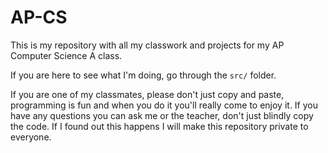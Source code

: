 # AP-CS
This is my repository with all my classwork and projects for my AP Computer Science A class.

If you are here to see what I'm doing, go through the `src/` folder.

If you are one of my classmates, please don't just copy and paste, programming is fun and when you do it you'll really come to enjoy it. If you have any questions you can ask me or the teacher, don't just blindly copy the code. If I found out this happens I will make this repository private to everyone.
